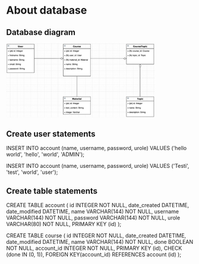# About database

## Database diagram

<img src="https://github.com/Aleksipa/online_course_platfrom/blob/master/documentation/Screenshot%202020-03-17%20at%2018.58.02.png" width="400">

## Create user statements

INSERT INTO account (name, username, password, urole) VALUES ('hello world', 'hello', 'world', 'ADMIN');

INSERT INTO account (name, username, password, urole) VALUES ('Testi', 'test', 'world', 'user');

## Create table statements

CREATE TABLE account (
	id INTEGER NOT NULL, 
	date_created DATETIME, 
	date_modified DATETIME, 
	name VARCHAR(144) NOT NULL, 
	username VARCHAR(144) NOT NULL, 
	password VARCHAR(144) NOT NULL, 
	urole VARCHAR(80) NOT NULL, 
	PRIMARY KEY (id)
);

CREATE TABLE course (
	id INTEGER NOT NULL, 
	date_created DATETIME, 
	date_modified DATETIME, 
	name VARCHAR(144) NOT NULL, 
	done BOOLEAN NOT NULL, 
	account_id INTEGER NOT NULL, 
	PRIMARY KEY (id), 
	CHECK (done IN (0, 1)), 
	FOREIGN KEY(account_id) REFERENCES account (id)
);